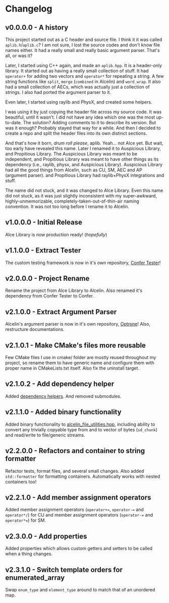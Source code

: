 # Changelog
## v0.0.0.0 - A history
This project started out as a C header and source file. I think it it was called `aplib.h`/`aplib.c`? I am not sure, I lost the source codes and don't know file names either. It had a really small and really basic argument parser. That's all, or was it?

Later, I started using C++ again, and made an `aplib.hpp`. It is a header-only library. It started out as having a really small collection of stuff. It had `operator+` for adding two vectors and `operator*` for repeating a string. A few string functions like `split`, `merge` (`combined` in Alcelin) and `word_wrap`. It also had a small collection of AECs, which was actually just a collection of strings. I also had ported the argument parser to it.

Even later, I started using raylib and PhysX, and created some helpers.

I was using it by just copying the header file across my source code. It was beautiful, until it wasn't. I did not have any idea which one was the most up-to-date. The solution? Adding comments to it to describe its version. But was it enough? Probably stayed that way for a while. And then I decided to create a repo and split the header files into its own distinct sections.

And that's how it born, *drum roll please*, aplib. Yeah... not Alce yet. But wait, too early have revealed this name. Later I renamed it to Auspicious Library, and Propitious Library. The Auspicious Library was meant to be independent, and Propitious Library was meant to have other things as its dependency (i.e., raylib, physx, and Auspicious Library). Auspicious Library had all the good things from Alcelin, such as CU, SM, AEC and AP (argument parser). and Propitious Library had raylib+PhysX integrations and stuff.

The name did not stuck, and it was changed to Alce Library. Even this name did not stuck, as it was just slightly inconsistent with my super-awkward, highly-unmemorizable, completely-taken-out-of-thin-air naming convention. It was not too long before I rename it to Alcelin.

## v1.0.0.0 - Initial Release
Alce Library is now production ready! (*hopefully*)

## v1.1.0.0 - Extract Tester
The custom testing framework is now in it's own repository, [Confer Tester](https://github.com/anstropleuton/confer)!

## v2.0.0.0 - Project Rename
Rename the project from Alce Library to Alcelin.
Also renamed it's dependency from Confer Tester to Confer.

## v2.1.0.0 - Extract Argument Parser
Alcelin's argument parser is now in it's own repository, [Optrone](https://github.com/anstropleuton/optrone)!
Also, restructure documentations.

## v2.1.0.1 - Make CMake's files more reusable
Few CMake files I use in cmake/ folder are mostly reused throughout my project, so rename them to have generic name and configure them with proper name in CMakeLists.txt itself.
Also fix the uninstall target.

## v2.1.0.2 - Add dependency helper
Added [dependency helpers](cmake/depman.cmake). And removed submodules.

## v2.1.1.0 - Added binary functionality
Added binary functionality to [alcelin_file_utilities.hpp](include/alcelin_file_utilities.hpp), including ability to convert any trivially copyable type from and to vector of bytes (`sd_chunk`) and read/write to file/generic streams.

## v2.2.0.0 - Refactors and container to string formatter
Refactor tests, format files, and several small changes.
Also added `std::formatter` for formatting containers. Automatically works with nested containers too!

## v2.2.1.0 - Add member assignment operators
Added member assignment operators (`operator+=`, `operator-=` and `operator*/`) for CU and member assignment operators (`operator-=` and `operator*=`) for SM.

## v2.3.0.0 - Add properties
Added properties which allows custom getters and setters to be called when a thing changes.

## v2.3.1.0 - Switch template orders for enumerated_array
Swap `enum_type` and `element_type` around to match that of an unordered map.
